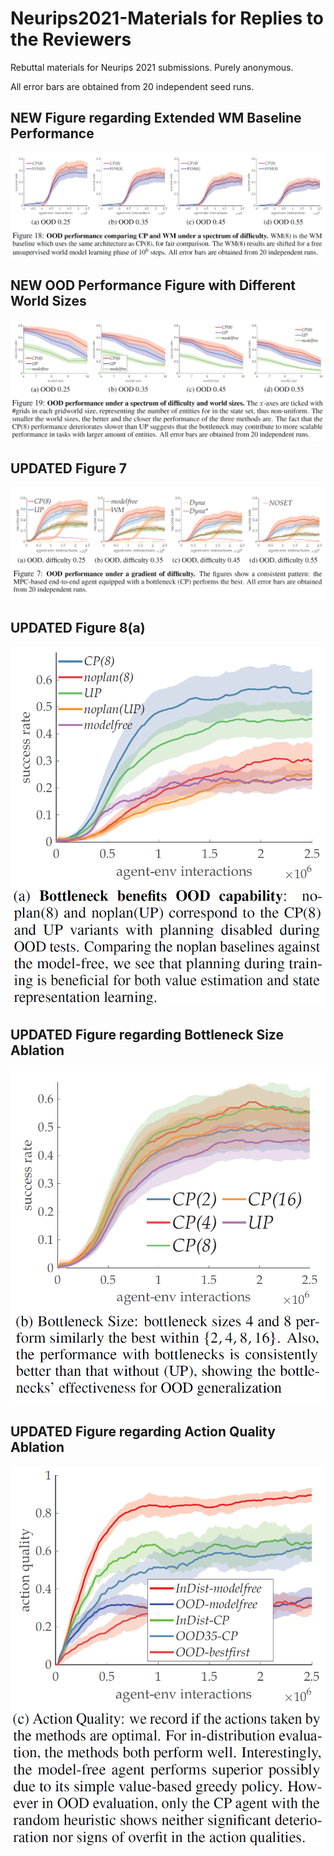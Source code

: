 # Neurips2021-Materials for Replies to the Reviewers

Rebuttal materials for Neurips 2021 submissions. Purely anonymous.

All error bars are obtained from 20 independent seed runs.


## NEW Figure regarding Extended WM Baseline Performance
![](fig_free_unsupervised.PNG)

## NEW OOD Performance Figure with Different World Sizes
![](fig_worldsizes.PNG)

## UPDATED Figure 7
![](fig7_updated.PNG)

## UPDATED Figure 8(a)
![](fig8a_updated.PNG)

## UPDATED Figure regarding Bottleneck Size Ablation
![](fig_ablation_bottleneck_size.PNG)

## UPDATED Figure regarding Action Quality Ablation
![](fig_ablation_action_quality.PNG)


